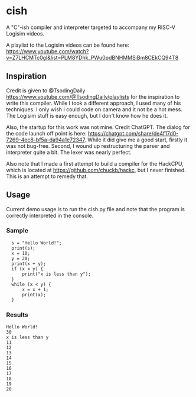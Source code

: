 # cish

A "C"-ish compiler and interpreter targeted to accompany my RISC-V Logisim videos.

A playlist to the Logisim videos can be found here: https://www.youtube.com/watch?v=Z7LHCMTc0gI&list=PLM8YDhk_PWu0pdBNHMMSiBm8CEkCQ94T8

## Inspiration
Credit is given to @TsodingDaily https://www.youtube.com/@TsodingDaily/playlists for the inspiration to write this compiler. While I took a different approach, I used many of his techniques. I only wish I could code on camera and it not be a hot mess. The Logisim stuff is easy enough, but I don't know how he does it.

Also, the startup for this work was not mine. Credit ChatGPT. The dialog for the code launch off point is here: https://chatgpt.com/share/de4f17d0-7269-4ec8-bf5a-da94a1e72347. While it did give me a good start, firstly it was not bug-free. Second, I wound up restructuring the parser and interpreter quite a bit. The lexer was nearly perfect.

Also note that I made a first attempt to build a compiler for the HackCPU, which is located at https://github.com/chuckb/hackc, but I never finished. This is an attempt to remedy that.

## Usage
Current demo usage is to run the cish.py file and note that the program is correctly interpreted in the console.

### Sample
```
  s = "Hello World!";
  print(s);
  x = 10;
  y = 20;
  print(x + y);
  if (x < y) {
      print("x is less than y");
  }
  while (x < y) {
      x = x + 1;
      print(x);
  }
```

### Results
```console
Hello World!
30
x is less than y
11
12
13
14
15
16
17
18
19
20
```
